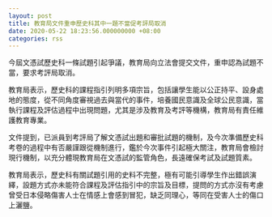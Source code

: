 ```yaml
---
layout: post
title: 教育局文件重申歷史科其中一題不當促考評局取消
date: 2020-05-22 18:23:56.000000000 +08:00
categories: rss
---
```


今屆文憑試歷史科一條試題引起爭議，教育局向立法會提交文件，重申認為試題不當，要求考評局取消。

教育局表示，歷史科的課程指引列明多項宗旨，包括讓學生能以公正持平、設身處地的態度，從不同角度審視過去與當代的事件，培養國民意識及全球公民意識，當執行課程及評估過程中出現問題，尤其是涉及教育及考評等機構，教育局有責任維護教育專業。

文件提到，已派員到考評局了解文憑試出題和審批試題的機制，及今次準備歷史科考卷的過程中有否嚴謹跟從機制進行，鑑於今次事件引起極大關注，教育局會檢討現行機制，以充分體現教育局在文憑試的監管角色，長遠確保考試及試題質素。

教育局表示，歷史科有關試題引用的史料不完整，極有可能引導學生作出錯誤演繹，設題方式亦未能符合課程及評估指引中的宗旨及目標，提問的方式亦沒有考慮曾受日本侵略傷害人士在情感上會感到冒犯，缺乏同理心，等同在受害人士的傷口上灑鹽。
